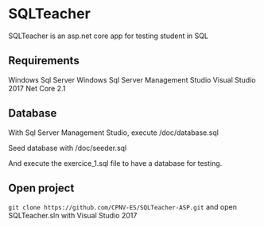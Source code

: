# SQLTeacher

SQLTeacher is an asp.net core app for testing student in SQL

## Requirements

Windows Sql Server
Windows Sql Server Management Studio
Visual Studio 2017
Net Core 2.1

## Database

With Sql Server Management Studio, execute /doc/database.sql

Seed database with /doc/seeder.sql

And execute the exercice_1.sql file to have a database for testing.

## Open project

`git clone https://github.com/CPNV-ES/SQLTeacher-ASP.git` and open SQLTeacher.sln with Visual Studio 2017
